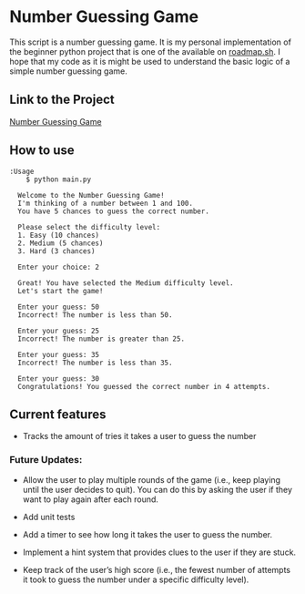 # Number Guessing Game

   This script is a number guessing game. It is my personal implementation of the beginner python project that is one of the available on [roadmap.sh](https://roadmap.sh/projects/number-guessing-game). I hope that my code as it is might be used to understand the basic logic of a simple number guessing game.


## Link to the Project
[Number Guessing Game](https://roadmap.sh/projects/number-guessing-game)

## How to use
    :Usage
        $ python main.py

      Welcome to the Number Guessing Game!
      I'm thinking of a number between 1 and 100.
      You have 5 chances to guess the correct number.
      
      Please select the difficulty level:
      1. Easy (10 chances)
      2. Medium (5 chances)
      3. Hard (3 chances)
      
      Enter your choice: 2
      
      Great! You have selected the Medium difficulty level.
      Let's start the game!
      
      Enter your guess: 50
      Incorrect! The number is less than 50.
      
      Enter your guess: 25
      Incorrect! The number is greater than 25.
      
      Enter your guess: 35
      Incorrect! The number is less than 35.
      
      Enter your guess: 30
      Congratulations! You guessed the correct number in 4 attempts.

## Current features
-   Tracks the amount of tries it takes a user to guess the number

### Future Updates:
- Allow the user to play multiple rounds of the game (i.e., keep playing until the user
decides to quit). You can do this by asking the user if they want to play again after each
round.
- Add unit tests

- Add a timer to see how long it takes the user to guess the number.

- Implement a hint system that provides clues to the user if they are stuck.

- Keep track of the user’s high score (i.e., the fewest number of attempts it took to guess
the number under a specific difficulty level).

